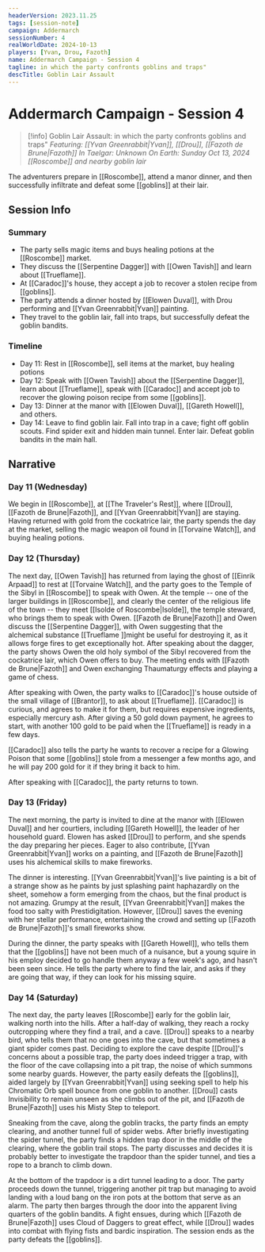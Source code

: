 ```yaml
---
headerVersion: 2023.11.25
tags: [session-note]
campaign: Addermarch
sessionNumber: 4
realWorldDate: 2024-10-13
players: [Yvan, Drou, Fazoth]
name: Addermarch Campaign - Session 4
tagline: in which the party confronts goblins and traps"
descTitle: Goblin Lair Assault
---
```

# Addermarch Campaign - Session 4

>[!info] Goblin Lair Assault: in which the party confronts goblins and traps"
> *Featuring: [[Yvan Greenrabbit|Yvan]], [[Drou]], [[Fazoth de Brune|Fazoth]]*
> *In Taelgar: Unknown*
> *On Earth: Sunday Oct 13, 2024*
> *[[Roscombe]] and nearby goblin lair*

The adventurers prepare in [[Roscombe]], attend a manor dinner, and then successfully infiltrate and defeat some [[goblins]] at their lair.
## Session Info
### Summary
- The party sells magic items and buys healing potions at the [[Roscombe]] market.
- They discuss the [[Serpentine Dagger]] with [[Owen Tavish]] and learn about [[Trueflame]].
- At [[Caradoc]]'s house, they accept a job to recover a stolen recipe from [[goblins]].
- The party attends a dinner hosted by [[Elowen Duval]], with Drou performing and [[Yvan Greenrabbit|Yvan]] painting.
- They travel to the goblin lair, fall into traps, but successfully defeat the goblin bandits.
### Timeline
- Day 11: Rest in [[Roscombe]], sell items at the market, buy healing potions
- Day 12: Speak with [[Owen Tavish]] about the [[Serpentine Dagger]], learn about [[Trueflame]], speak with [[Caradoc]] and accept job to recover the glowing poison recipe from some [[goblins]]. 
- Day 13: Dinner at the manor with [[Elowen Duval]], [[Gareth Howell]], and others. 
- Day 14: Leave to find goblin lair. Fall into trap in a cave; fight off goblin scouts. Find spider exit and hidden main tunnel. Enter lair. Defeat goblin bandits in the main hall. 

## Narrative
### Day 11 (Wednesday)
We begin in [[Roscombe]], at [[The Traveler's Rest]], where [[Drou]], [[Fazoth de Brune|Fazoth]], and [[Yvan Greenrabbit|Yvan]] are staying. Having returned with gold from the cockatrice lair, the party spends the day at the market, selling the magic weapon oil found in [[Torvaine Watch]], and buying healing potions.

### Day 12 (Thursday)
The next day, [[Owen Tavish]] has returned from laying the ghost of [[Einrik Arpaad]] to rest at [[Torvaine Watch]], and the party goes to the Temple of the Sibyl in [[Roscombe]] to speak with Owen. At the temple -- one of the larger buildings in [[Roscombe]], and clearly the center of the religious life of the town -- they meet [[Isolde of Roscombe|Isolde]], the temple steward, who brings them to speak with Owen. [[Fazoth de Brune|Fazoth]] and Owen discuss the [[Serpentine Dagger]], with Owen suggesting that the alchemical substance [[Trueflame ]]might be useful for destroying it, as it allows forge fires to get exceptionally hot. After speaking about the dagger, the party shows Owen the old holy symbol of the Sibyl recovered from the cockatrice lair, which Owen offers to buy. The meeting ends with [[Fazoth de Brune|Fazoth]] and Owen exchanging Thaumaturgy effects and playing a game of chess. 

After speaking with Owen, the party walks to [[Caradoc]]'s house outside of the small village of [[Brantor]], to ask about [[Trueflame]]. [[Caradoc]] is curious, and agrees to make it for them, but requires expensive ingredients, especially mercury ash. After giving a 50 gold down payment, he agrees to start, with another 100 gold to be paid when the [[Trueflame]] is ready in a few days. 

[[Caradoc]] also tells the party he wants to recover a recipe for a Glowing Poison that some [[goblins]] stole from a messenger a few months ago, and he will pay 200 gold for it if they bring it back to him. 

After speaking with [[Caradoc]], the party returns to town. 

### Day 13 (Friday)
The next morning, the party is invited to dine at the manor with [[Elowen Duval]] and her courtiers, including [[Gareth Howell]], the leader of her household guard. Elowen has asked [[Drou]] to perform, and she spends the day preparing her pieces. Eager to also contribute, [[Yvan Greenrabbit|Yvan]] works on a painting, and [[Fazoth de Brune|Fazoth]] uses his alchemical skills to make fireworks. 

The dinner is interesting. [[Yvan Greenrabbit|Yvan]]'s live painting is a bit of a strange show as he paints by just splashing paint haphazardly on the sheet, somehow a form emerging from the chaos, but the final product is not amazing. Grumpy at the result, [[Yvan Greenrabbit|Yvan]] makes the food too salty with Prestidigitation. However, [[Drou]] saves the evening with her stellar performance, entertaining the crowd and setting up [[Fazoth de Brune|Fazoth]]'s small fireworks show. 

During the dinner, the party speaks with [[Gareth Howell]], who tells them that the [[goblins]] have not been much of a nuisance, but a young squire in his employ decided to go handle them anyway a few week's ago, and hasn't been seen since. He tells the party where to find the lair, and asks if they are going that way, if they can look for his missing squire. 

### Day 14 (Saturday)
The next day, the party leaves [[Roscombe]] early for the goblin lair, walking north into the hills. After a half-day of walking, they reach a rocky outcropping where they find a trail, and a cave. [[Drou]] speaks to a nearby bird, who tells them that no one goes into the cave, but that sometimes a giant spider comes past. Deciding to explore the cave despite [[Drou]]'s concerns about a possible trap, the party does indeed trigger a trap, with the floor of the cave collapsing into a pit trap, the noise of which summons some nearby guards. However, the party easily defeats the [[goblins]], aided largely by [[Yvan Greenrabbit|Yvan]] using seeking spell to help his Chromatic Orb spell bounce from one goblin to another. [[Drou]] casts Invisibility to remain unseen as she climbs out of the pit, and [[Fazoth de Brune|Fazoth]] uses his Misty Step to teleport. 

Sneaking from the cave, along the goblin tracks, the party finds an empty clearing, and another tunnel full of spider webs. After briefly investigating the spider tunnel, the party finds a hidden trap door in the middle of the clearing, where the goblin trail stops. The party discusses and decides it is probably better to investigate the trapdoor than the spider tunnel, and ties a rope to a branch to climb down. 

At the bottom of the trapdoor is a dirt tunnel leading to a door. The party proceeds down the tunnel, triggering another pit trap but managing to avoid landing with a loud bang on the iron pots at the bottom that serve as an alarm. The party then barges through the door into the apparent living quarters of the goblin bandits. A fight ensues, during which [[Fazoth de Brune|Fazoth]] uses Cloud of Daggers to great effect, while [[Drou]] wades into combat with flying fists and bardic inspiration. The session ends as the party defeats the [[goblins]]. 


